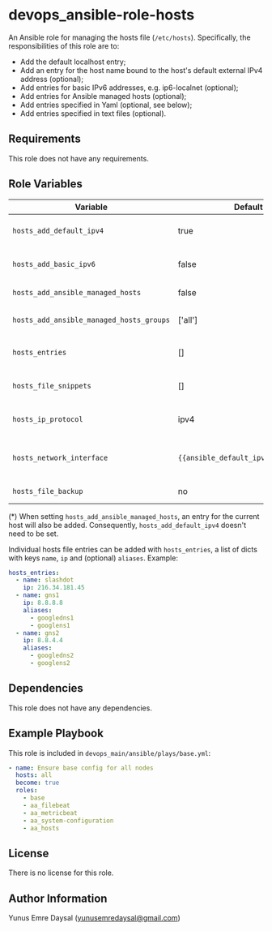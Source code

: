 devops_ansible-role-hosts
=========

An Ansible role for managing the hosts file (`/etc/hosts`). Specifically, the responsibilities of this role are to:

- Add the default localhost entry;
- Add an entry for the host name bound to the host's default external IPv4 address (optional);
- Add entries for basic IPv6 addresses, e.g. ip6-localnet (optional);
- Add entries for Ansible managed hosts (optional);
- Add entries specified in Yaml (optional, see below);
- Add entries specified in text files (optional).

Requirements
------------

This role does not have any requirements.

Role Variables
--------------

| Variable | Default | Explanation |
| --- | --- | --- |
| `hosts_add_default_ipv4` | true | If true, an entry for the host name is added, bound to the host's default IPv4 address. |
| `hosts_add_basic_ipv6` | false | If true, basic IPv6 entries are added (e.g. localhost6, ip6-localnet, etc.) |
| `hosts_add_ansible_managed_hosts` | false | If true, an entry for hosts managed by Ansible is added. (*) |
| `hosts_add_ansible_managed_hosts_groups` | ['all'] | Control which host entries are created when using `hosts_add_ansible_managed_hosts` |
| `hosts_entries` | [] | A list of dicts with custom entries to be added to the hosts file. See below for an example. |
| `hosts_file_snippets` | [] | A list of files containing host file snippets to be added to the hosts file verbatim. |
| `hosts_ip_protocol` | ipv4 | When adding Ansible managed hosts, this specifies the IP protocol (ipv4 or ipv6) |
| `hosts_network_interface` | `{{ansible_default_ipv4.interface}}` | When adding Ansible managed hosts, this specifies the network interface for which the IP address should be added. |
| `hosts_file_backup` | no | If yes, backup of host file is created with timestamp |

(*) When setting `hosts_add_ansible_managed_hosts`, an entry for the current host will also be added. Consequently, `hosts_add_default_ipv4` doesn't need to be set.

Individual hosts file entries can be added with `hosts_entries`, a list of dicts with keys `name`, `ip` and (optional) `aliases`. Example:

```yaml
hosts_entries:
  - name: slashdot
    ip: 216.34.181.45
  - name: gns1
    ip: 8.8.8.8
    aliases:
      - googledns1
      - googlens1
  - name: gns2
    ip: 8.8.4.4
    aliases:
      - googledns2
      - googlens2
```

Dependencies
------------

This role does not have any dependencies.

Example Playbook
----------------

This role is included in `devops_main/ansible/plays/base.yml`:

```yaml
- name: Ensure base config for all nodes
  hosts: all
  become: true
  roles:
    - base
    - aa_filebeat
    - aa_metricbeat
    - aa_system-configuration
    - aa_hosts
```

License
-------

There is no license for this role.

Author Information
------------------

Yunus Emre Daysal (yunusemredaysal@gmail.com)
